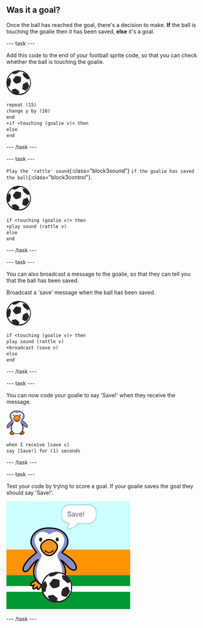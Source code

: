 ## Was it a goal?

Once the ball has reached the goal, there's a decision to make. __If__ the ball is touching the goalie then it has been saved, __else__ it's a goal.

--- task ---

Add this code to the end of your football sprite code, so that you can check whether the ball is touching the goalie.

![football sprite](images/football-sprite.png)

```blocks3
repeat (15)
change y by (10)
end
+if <touching (goalie v)> then
else
end
```

--- /task ---

--- task ---

`Play the 'rattle' sound`{:class="block3sound"} `if the goalie has saved the ball`{:class="block3control"}.

![football sprite](images/football-sprite.png)

```blocks3
if <touching (goalie v)> then
+play sound (rattle v)
else
end
```

--- /task ---

--- task ---

You can also broadcast a message to the goalie, so that they can tell you that the ball has been saved.

Broadcast a 'save' message when the ball has been saved.

![football sprite](images/football-sprite.png)

```blocks3
if <touching (goalie v)> then
play sound (rattle v)
+broadcast (save v)
else
end
```

--- /task ---

--- task ---

You can now code your goalie to say 'Save!' when they receive the message.

![goalie sprite](images/goalie-sprite.png)

```blocks3
when I receive [save v]
say [Save!] for (1) seconds
```
--- /task ---

--- task ---

Test your code by trying to score a goal. If your goalie saves the goal they should say 'Save!'.

![screenshot](images/goalie-save-test.png)

--- /task ---
